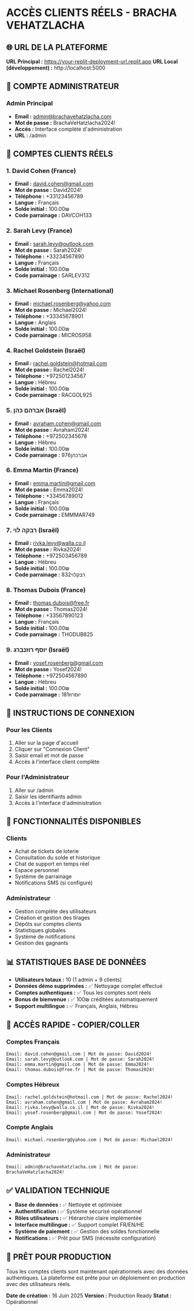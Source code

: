 # ACCÈS CLIENTS RÉELS - BRACHA VEHATZLACHA

## 🌐 URL DE LA PLATEFORME
**URL Principal :** https://your-replit-deployment-url.replit.app
**URL Local (développement) :** http://localhost:5000

## 👤 COMPTE ADMINISTRATEUR

### Admin Principal
- **Email :** admin@brachavehatzlacha.com
- **Mot de passe :** BrachaVeHatzlacha2024!
- **Accès :** Interface complète d'administration
- **URL :** /admin

## 👥 COMPTES CLIENTS RÉELS

### 1. David Cohen (France)
- **Email :** david.cohen@gmail.com
- **Mot de passe :** David2024!
- **Téléphone :** +33123456789
- **Langue :** Français
- **Solde initial :** 100.00₪
- **Code parrainage :** DAVCOH133

### 2. Sarah Levy (France)
- **Email :** sarah.levy@outlook.com
- **Mot de passe :** Sarah2024!
- **Téléphone :** +33234567890
- **Langue :** Français
- **Solde initial :** 100.00₪
- **Code parrainage :** SARLEV312

### 3. Michael Rosenberg (International)
- **Email :** michael.rosenberg@yahoo.com
- **Mot de passe :** Michael2024!
- **Téléphone :** +33345678901
- **Langue :** Anglais
- **Solde initial :** 100.00₪
- **Code parrainage :** MICROS958

### 4. Rachel Goldstein (Israël)
- **Email :** rachel.goldstein@hotmail.com
- **Mot de passe :** Rachel2024!
- **Téléphone :** +972501234567
- **Langue :** Hébreu
- **Solde initial :** 100.00₪
- **Code parrainage :** RACGOL925

### 5. אברהם כהן (Israël)
- **Email :** avraham.cohen@gmail.com
- **Mot de passe :** Avraham2024!
- **Téléphone :** +972502345678
- **Langue :** Hébreu
- **Solde initial :** 100.00₪
- **Code parrainage :** אברכהן976

### 6. Emma Martin (France)
- **Email :** emma.martin@gmail.com
- **Mot de passe :** Emma2024!
- **Téléphone :** +33456789012
- **Langue :** Français
- **Solde initial :** 100.00₪
- **Code parrainage :** EMMMAR749

### 7. רבקה לוי (Israël)
- **Email :** rivka.levy@walla.co.il
- **Mot de passe :** Rivka2024!
- **Téléphone :** +972503456789
- **Langue :** Hébreu
- **Solde initial :** 100.00₪
- **Code parrainage :** רבקלוי832

### 8. Thomas Dubois (France)
- **Email :** thomas.dubois@free.fr
- **Mot de passe :** Thomas2024!
- **Téléphone :** +33567890123
- **Langue :** Français
- **Solde initial :** 100.00₪
- **Code parrainage :** THODUB825

### 9. יוסף רוזנברג (Israël)
- **Email :** yosef.rosenberg@gmail.com
- **Mot de passe :** Yosef2024!
- **Téléphone :** +972504567890
- **Langue :** Hébreu
- **Solde initial :** 100.00₪
- **Code parrainage :** יוסרוז181

## 🔐 INSTRUCTIONS DE CONNEXION

### Pour les Clients
1. Aller sur la page d'accueil
2. Cliquer sur "Connexion Client"
3. Saisir email et mot de passe
4. Accès à l'interface client complète

### Pour l'Administrateur
1. Aller sur /admin
2. Saisir les identifiants admin
3. Accès à l'interface d'administration

## 🎯 FONCTIONNALITÉS DISPONIBLES

### Clients
- Achat de tickets de loterie
- Consultation du solde et historique
- Chat de support en temps réel
- Espace personnel
- Système de parrainage
- Notifications SMS (si configuré)

### Administrateur
- Gestion complète des utilisateurs
- Création et gestion des tirages
- Dépôts sur comptes clients
- Statistiques globales
- Système de notifications
- Gestion des gagnants

## 📊 STATISTIQUES BASE DE DONNÉES

- **Utilisateurs totaux :** 10 (1 admin + 9 clients)
- **Données démo supprimées :** ✅ Nettoyage complet effectué
- **Comptes authentiques :** ✅ Tous les comptes sont réels
- **Bonus de bienvenue :** ✅ 100₪ créditées automatiquement
- **Support multilingue :** ✅ Français, Anglais, Hébreu

## 🔄 ACCÈS RAPIDE - COPIER/COLLER

### Comptes Français
```
Email: david.cohen@gmail.com | Mot de passe: David2024!
Email: sarah.levy@outlook.com | Mot de passe: Sarah2024!
Email: emma.martin@gmail.com | Mot de passe: Emma2024!
Email: thomas.dubois@free.fr | Mot de passe: Thomas2024!
```

### Comptes Hébreux
```
Email: rachel.goldstein@hotmail.com | Mot de passe: Rachel2024!
Email: avraham.cohen@gmail.com | Mot de passe: Avraham2024!
Email: rivka.levy@walla.co.il | Mot de passe: Rivka2024!
Email: yosef.rosenberg@gmail.com | Mot de passe: Yosef2024!
```

### Compte Anglais
```
Email: michael.rosenberg@yahoo.com | Mot de passe: Michael2024!
```

### Administrateur
```
Email: admin@brachavehatzlacha.com | Mot de passe: BrachaVeHatzlacha2024!
```

## ✅ VALIDATION TECHNIQUE

- **Base de données :** ✅ Nettoyée et optimisée
- **Authentification :** ✅ Système sécurisé opérationnel
- **Rôles utilisateurs :** ✅ Hiérarchie claire implémentée
- **Interface multilingue :** ✅ Support complet FR/EN/HE
- **Système de paiement :** ✅ Gestion des soldes fonctionnelle
- **Notifications :** ✅ Prêt pour SMS (nécessite configuration)

## 🚀 PRÊT POUR PRODUCTION

Tous les comptes clients sont maintenant opérationnels avec des données authentiques. La plateforme est prête pour un déploiement en production avec des utilisateurs réels.

**Date de création :** 16 Juin 2025
**Version :** Production Ready
**Statut :** Opérationnel